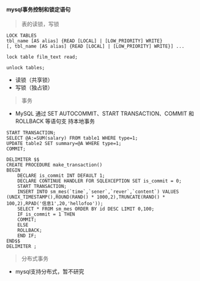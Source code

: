 #### mysql事务控制和锁定语句

> 表的读锁，写锁

```
LOCK TABLES
tbl_name [AS alias] {READ [LOCAL] | [LOW_PRIORITY] WRITE}
[, tbl_name [AS alias] {READ [LOCAL] | [LOW_PRIORITY] WRITE}] ...
```
```
lock table film_text read;
```
```
unlock tables;
```
- 读锁（共享锁）
- 写锁（独占锁）

> 事务

- MySQL 通过 SET AUTOCOMMIT、START TRANSACTION、COMMIT 和 ROLLBACK 等语句支
持本地事务
```
START TRANSACTION;
SELECT @A:=SUM(salary) FROM table1 WHERE type=1;
UPDATE table2 SET summary=@A WHERE type=1;
COMMIT;
```
```
DELIMITER $$
CREATE PROCEDURE make_transaction()
BEGIN
	DECLARE is_commit INT DEFAULT 1;
	DECLARE CONTINUE HANDLER FOR SQLEXCEPTION SET is_commit = 0;
	START TRANSACTION;
	INSERT INTO sm_mes(`time`,`sener`,`rever`,`content`) VALUES (UNIX_TIMESTAMP(),ROUND(RAND() * 1000,2),TRUNCATE(RAND() * 100,2),RPAD('信息1',20,'hellofoo'));
	SELECT * FROM sm_mes ORDER BY id DESC LIMIT 0,100;
	IF is_commit = 1 THEN
	COMMIT;
	ELSE
	ROLLBACK;
	END IF;
END$$
DELIMITER ;
```

> 分布式事务

- mysql支持分布式，暂不研究
